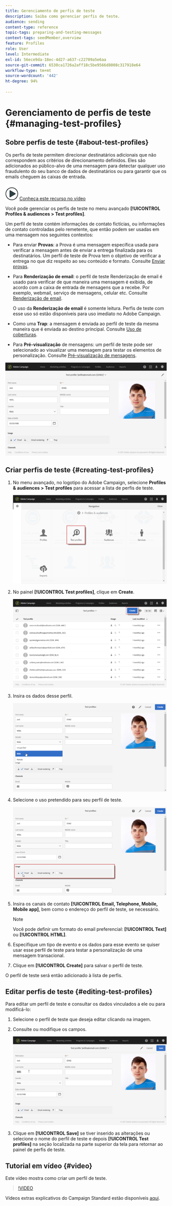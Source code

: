 ```yaml
---
title: Gerenciamento de perfis de teste
description: Saiba como gerenciar perfis de teste.
audience: sending
content-type: reference
topic-tags: preparing-and-testing-messages
context-tags: seedMember,overview
feature: Profiles
role: User
level: Intermediate
exl-id: 56ece9da-18ec-4d27-a637-c22709a5e6aa
source-git-commit: 6530ca1726a2aff18c5be9566d8008c317918e64
workflow-type: tm+mt
source-wordcount: '442'
ht-degree: 94%

---
```


# Gerenciamento de perfis de teste {#managing-test-profiles}

## Sobre perfis de teste {#about-test-profiles}

Os perfis de teste permitem direcionar destinatários adicionais que não correspondem aos critérios de direcionamento definidos. Eles são adicionados ao público-alvo de uma mensagem para detectar qualquer uso fraudulento do seu banco de dados de destinatários ou para garantir que os emails cheguem às caixas de entrada.

![](assets/do-not-localize/how-to-video.png) [Conheça este recurso no vídeo](#video)

Você pode gerenciar os perfis de teste no menu avançado **[!UICONTROL Profiles & audiences > Test profiles]**.

Um perfil de teste contém informações de contato fictícias, ou informações de contato controladas pelo remetente, que então podem ser usadas em uma mensagem nos seguintes contextos:

* Para enviar **Provas**: a Prova é uma mensagem específica usada para verificar a mensagem antes de enviar a entrega finalizada para os destinatários. Um perfil de teste de Prova tem o objetivo de verificar a entrega no que diz respeito ao seu conteúdo e formato. Consulte [Enviar provas](../../sending/using/sending-proofs.md).
* Para **Renderização de email**: o perfil de teste Renderização de email é usado para verificar de que maneira uma mensagem é exibida, de acordo com a caixa de entrada de mensagens que a recebe. Por exemplo, webmail, serviço de mensagens, celular etc. Consulte [Renderização de email](../../sending/using/email-rendering.md).

  O uso da **Renderização de email** é somente leitura. Perfis de teste com esse uso só estão disponíveis para uso imediato no Adobe Campaign.

* Como uma **Trap**: a mensagem é enviada ao perfil de teste da mesma maneira que é enviada ao destino principal. Consulte [Uso de coberturas](../../sending/using/using-traps.md).
* Para **Pré-visualização** de mensagens: um perfil de teste pode ser selecionado ao visualizar uma mensagem para testar os elementos de personalização. Consulte [Pré-visualização de mensagens](/help/sending/using/previewing-messages.md).

![](assets/test_profile.png)

## Criar perfis de teste {#creating-test-profiles}

1. No menu avançado, no logotipo do Adobe Campaign, selecione **Profiles &amp; audiences > Test profiles** para acessar a lista de perfis de teste.

   ![](assets/test_profile_creation_1.png)

1. No painel **[!UICONTROL Test profiles]**, clique em **Create**.

   ![](assets/test_profile_creation_2.png)

1. Insira os dados desse perfil.

   ![](assets/test_profile_creation_3.png)

1. Selecione o uso pretendido para seu perfil de teste.

   ![](assets/test_profile_creation_4.png)

1. Insira os canais de contato **[!UICONTROL Email, Telephone, Mobile, Mobile app]**, bem como o endereço do perfil de teste, se necessário.

   >[!NOTE]
   >
   >Você pode definir um formato do email preferencial: **[!UICONTROL Text]** ou **[!UICONTROL HTML]**.

1. Especifique um tipo de evento e os dados para esse evento se quiser usar esse perfil de teste para testar a personalização de uma mensagem transacional.
1. Clique em **[!UICONTROL Create]** para salvar o perfil de teste.

O perfil de teste será então adicionado à lista de perfis.

## Editar perfis de teste {#editing-test-profiles}

Para editar um perfil de teste e consultar os dados vinculados a ele ou para modificá-lo:

1. Selecione o perfil de teste que deseja editar clicando na imagem.
1. Consulte ou modifique os campos.

   ![](assets/test_profile_edit.png)

1. Clique em **[!UICONTROL Save]** se tiver inserido as alterações ou selecione o nome do perfil de teste e depois **[!UICONTROL Test profiles]** na seção localizada na parte superior da tela para retornar ao painel de perfis de teste.

## Tutorial em vídeo {#video}

Este vídeo mostra como criar um perfil de teste.

>[!VIDEO](https://video.tv.adobe.com/v/31854?quality=12&captions=por_br)

Vídeos extras explicativos do Campaign Standard estão disponíveis [aqui](https://experienceleague.adobe.com/docs/campaign-standard-learn/tutorials/overview.html?lang=pt-BR).
